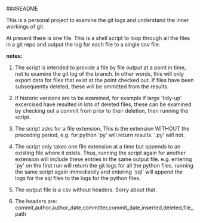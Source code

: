 ###README

This is a personal project to examine the git logs and understand the inner workings of git.

At present there is one file. This is a shell script to loop through all the files in a git repo and output the log for each file to a single csv file.

__notes:__
1. The script is intended to provide a file by file output at a point in time, not to examine the git log of the branch. In other words, this will only export data for files that exist at the point checked out. If files have been subsequently deleted, these will be ommitted from the results.

1. If historic versions are to be examined, for example if large 'tidy-up' excercised have resulted in lots of deleted files, these can be examined by checking out a commit from prior to their deletion, then running the script.

1. The script asks for a file extension. This is the extension WITHOUT the preceding period, e.g. for python 'py' will return results. '.py' will not.

1. The script only takes one file extension at a time but appends to an existing file where it exists. Thus, running the script again for another extension will include these entries in the same output file. e.g. entering 'py' on the first run will return the git logs for all the python files. running the same script again immediately and entering 'sql' will append the logs for the sql files to the logs for the python files.

1. The output file is a csv without headers. Sorry about that.

1. The headers are: commit,author,author_date,committer,commit_date,inserted,deleted,file_path





